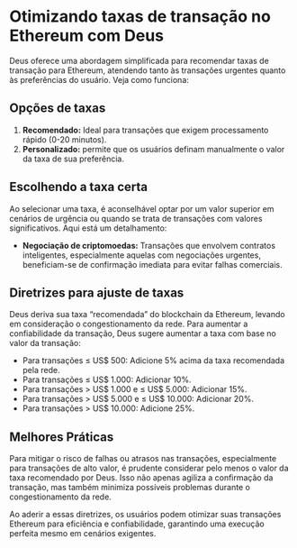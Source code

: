 # Otimizando taxas de transação no Ethereum com Deus

Deus oferece uma abordagem simplificada para recomendar taxas de transação para Ethereum, atendendo tanto às transações urgentes quanto às preferências do usuário. Veja como funciona:

## Opções de taxas

1. **Recomendado:** Ideal para transações que exigem processamento rápido (0-20 minutos).
2. **Personalizado:** permite que os usuários definam manualmente o valor da taxa de sua preferência.

## Escolhendo a taxa certa

Ao selecionar uma taxa, é aconselhável optar por um valor superior em cenários de urgência ou quando se trata de transações com valores significativos. Aqui está um detalhamento:

- **Negociação de criptomoedas:** Transações que envolvem contratos inteligentes, especialmente aquelas com negociações urgentes, beneficiam-se de confirmação imediata para evitar falhas comerciais.

## Diretrizes para ajuste de taxas

Deus deriva sua taxa “recomendada” do blockchain da Ethereum, levando em consideração o congestionamento da rede. Para aumentar a confiabilidade da transação, Deus sugere aumentar a taxa com base no valor da transação:

- Para transações ≤ US$ 500: Adicione 5% acima da taxa recomendada pela rede.
- Para transações ≤ US$ 1.000: Adicionar 10%.
- Para transações > US$ 1.000 e ≤ US$ 5.000: Adicionar 15%.
- Para transações > US$ 5.000 e ≤ US$ 10.000: Adicionar 20%.
- Para transações > US$ 10.000: Adicione 25%.

## Melhores Práticas

Para mitigar o risco de falhas ou atrasos nas transações, especialmente para transações de alto valor, é prudente considerar pelo menos o valor da taxa recomendado por Deus. Isso não apenas agiliza a confirmação da transação, mas também minimiza possíveis problemas durante o congestionamento da rede.

Ao aderir a essas diretrizes, os usuários podem otimizar suas transações Ethereum para eficiência e confiabilidade, garantindo uma execução perfeita mesmo em cenários exigentes.